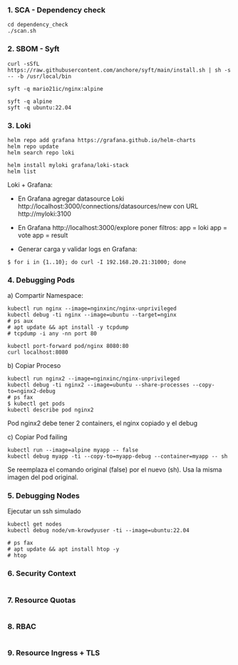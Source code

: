 ### 1. SCA - Dependency check
```
cd dependency_check
./scan.sh
```

### 2. SBOM - Syft
```
curl -sSfL https://raw.githubusercontent.com/anchore/syft/main/install.sh | sh -s -- -b /usr/local/bin

syft -q mario21ic/nginx:alpine

syft -q alpine
syft -q ubuntu:22.04
```

### 3. Loki
```
helm repo add grafana https://grafana.github.io/helm-charts
helm repo update
helm search repo loki

helm install myloki grafana/loki-stack
helm list
```

Loki + Grafana:
* En Grafana agregar datasource Loki http://localhost:3000/connections/datasources/new con URL http://myloki:3100
* En Grafana http://localhost:3000/explore poner filtros:
app = loki
app = vote
app = result

* Generar carga y validar logs en Grafana:
```
$ for i in {1..10}; do curl -I 192.168.20.21:31000; done
```

### 4. Debugging Pods
a) Compartir Namespace:
```
kubectl run nginx --image=nginxinc/nginx-unprivileged
kubectl debug -ti nginx --image=ubuntu --target=nginx
# ps aux
# apt update && apt install -y tcpdump
# tcpdump -i any -nn port 80

kubectl port-forward pod/nginx 8080:80
curl localhost:8080
```

b) Copiar Proceso
```
kubectl run nginx2 --image=nginxinc/nginx-unprivileged
kubectl debug -ti nginx2 --image=ubuntu --share-processes --copy-to=nginx2-debug
# ps fax
$ kubectl get pods
kubectl describe pod nginx2
```
Pod nginx2 debe tener 2 containers, el nginx copiado y el debug

c) Copiar Pod failing
```
kubectl run --image=alpine myapp -- false
kubectl debug myapp -ti --copy-to=myapp-debug --container=myapp -- sh
```
Se reemplaza el comando original (false) por el nuevo (sh).
Usa la misma imagen del pod original.

### 5. Debugging Nodes
Ejecutar un ssh simulado
```
kubectl get nodes
kubectl debug node/vm-krowdyuser -ti --image=ubuntu:22.04

# ps fax
# apt update && apt install htop -y
# htop
```

### 6. Security Context
```
```

### 7. Resource Quotas
```
```

### 8. RBAC
```
```

### 9. Resource Ingress + TLS
```
```